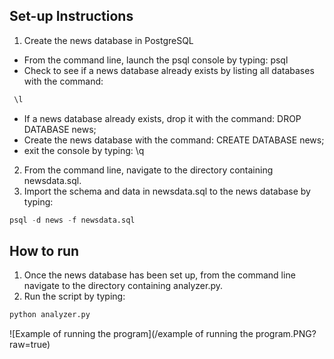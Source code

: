## Set-up Instructions

1. Create the news database in PostgreSQL
  - From the command line, launch the psql console by typing: psql
  - Check to see if a news database already exists by listing all databases with the command:
  ```python
   \l
   ```
   - If a news database already exists, drop it with the command: DROP DATABASE news;
   - Create the news database with the command: CREATE DATABASE news;
   - exit the console by typing: \q
2. From the command line, navigate to the directory containing newsdata.sql.
3. Import the schema and data in newsdata.sql to the news database by typing:
```python
psql -d news -f newsdata.sql
```

## How to run

1. Once the news database has been set up, from the command line navigate to the directory containing analyzer.py.
2. Run the script by typing:
```python
python analyzer.py
 ```
![Example of running the program](/example of running the program.PNG?raw=true)
